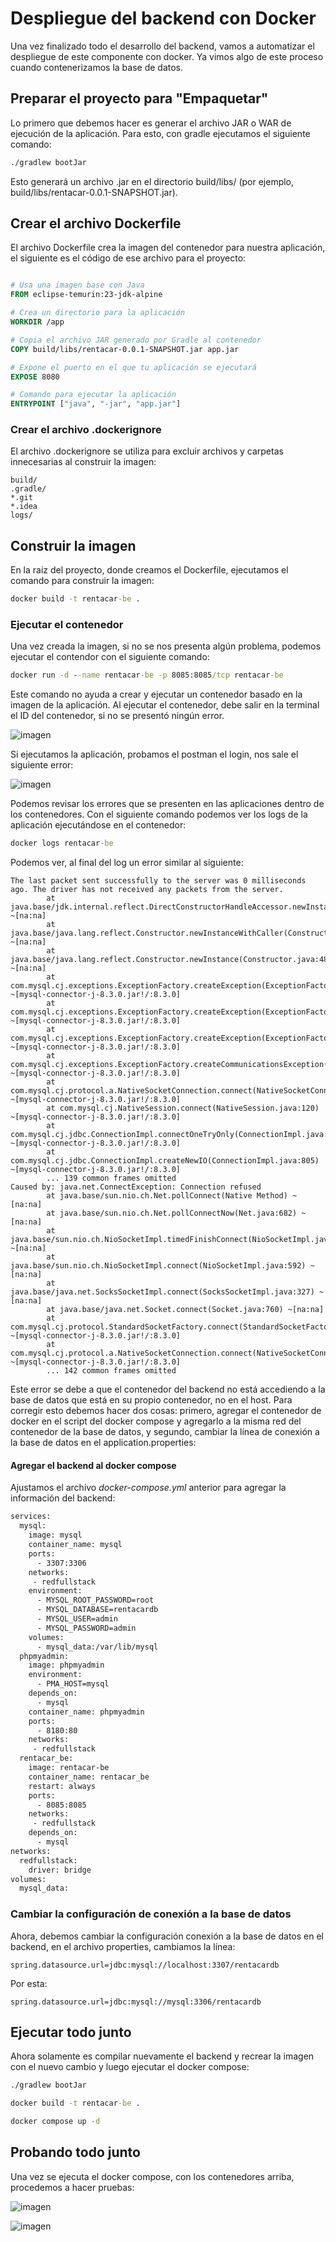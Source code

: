 # Despliegue del backend con Docker

Una vez finalizado todo el desarrollo del backend, vamos a automatizar el despliegue de este componente con 
docker. Ya vimos algo de este proceso cuando contenerizamos la base de datos.

## Preparar el proyecto para "Empaquetar"

Lo primero que debemos hacer es generar el archivo JAR o WAR de ejecución de la aplicación. Para esto, con gradle  ejecutamos el siguiente comando:

```bat
./gradlew bootJar

```

Esto generará un archivo .jar en el directorio build/libs/ (por ejemplo, build/libs/rentacar-0.0.1-SNAPSHOT.jar).

## Crear el archivo Dockerfile

El archivo Dockerfile crea la imagen del contenedor para nuestra aplicación, el siguiente es el código de ese archivo para el proyecto:

```dockerfile

# Usa una imagen base con Java
FROM eclipse-temurin:23-jdk-alpine

# Crea un directorio para la aplicación
WORKDIR /app

# Copia el archivo JAR generado por Gradle al contenedor
COPY build/libs/rentacar-0.0.1-SNAPSHOT.jar app.jar

# Expone el puerto en el que tu aplicación se ejecutará
EXPOSE 8080

# Comando para ejecutar la aplicación
ENTRYPOINT ["java", "-jar", "app.jar"]
```

### Crear el archivo .dockerignore

El archivo .dockerignore se utiliza para excluir archivos y carpetas innecesarias al construir la imagen:

```properties
build/
.gradle/
*.git
*.idea
logs/

```

## Construir la imagen

En la raiz del proyecto, donde creamos el Dockerfile, ejecutamos el comando para construir la imagen:

```bat
docker build -t rentacar-be .
```

### Ejecutar el contenedor

Una vez creada la imagen, si no se nos presenta algún problema, podemos ejecutar el contendor con el siguiente comando:

```bat
docker run -d --name rentacar-be -p 8085:8085/tcp rentacar-be

```

Este comando no ayuda a crear y ejecutar un contenedor basado en la imagen de la aplicación.
Al ejecutar el contenedor, debe salir en la terminal el ID del contenedor, si no se presentó ningún error.

![imagen](imagenes/imagen028.png "Imagen: Salida comando docker run")

Si ejecutamos la aplicación, probamos el postman el login, nos sale el siguiente error:

![imagen](imagenes/imagen029.png "Imagen: Error al probar con postman")

Podemos revisar los errores que se presenten en las aplicaciones dentro de los contenedores. Con el siguiente comando podemos ver los logs de la aplicación ejecutándose en el contenedor:

```bat
docker logs rentacar-be
```

Podemos ver, al final del log un error similar al siguiente:

```log
The last packet sent successfully to the server was 0 milliseconds ago. The driver has not received any packets from the server.
        at java.base/jdk.internal.reflect.DirectConstructorHandleAccessor.newInstance(DirectConstructorHandleAccessor.java:62) ~[na:na]
        at java.base/java.lang.reflect.Constructor.newInstanceWithCaller(Constructor.java:501) ~[na:na]
        at java.base/java.lang.reflect.Constructor.newInstance(Constructor.java:485) ~[na:na]
        at com.mysql.cj.exceptions.ExceptionFactory.createException(ExceptionFactory.java:61) ~[mysql-connector-j-8.3.0.jar!/:8.3.0]
        at com.mysql.cj.exceptions.ExceptionFactory.createException(ExceptionFactory.java:104) ~[mysql-connector-j-8.3.0.jar!/:8.3.0]
        at com.mysql.cj.exceptions.ExceptionFactory.createException(ExceptionFactory.java:149) ~[mysql-connector-j-8.3.0.jar!/:8.3.0]
        at com.mysql.cj.exceptions.ExceptionFactory.createCommunicationsException(ExceptionFactory.java:165) ~[mysql-connector-j-8.3.0.jar!/:8.3.0]
        at com.mysql.cj.protocol.a.NativeSocketConnection.connect(NativeSocketConnection.java:88) ~[mysql-connector-j-8.3.0.jar!/:8.3.0]
        at com.mysql.cj.NativeSession.connect(NativeSession.java:120) ~[mysql-connector-j-8.3.0.jar!/:8.3.0]
        at com.mysql.cj.jdbc.ConnectionImpl.connectOneTryOnly(ConnectionImpl.java:935) ~[mysql-connector-j-8.3.0.jar!/:8.3.0]
        at com.mysql.cj.jdbc.ConnectionImpl.createNewIO(ConnectionImpl.java:805) ~[mysql-connector-j-8.3.0.jar!/:8.3.0]
        ... 139 common frames omitted
Caused by: java.net.ConnectException: Connection refused
        at java.base/sun.nio.ch.Net.pollConnect(Native Method) ~[na:na]
        at java.base/sun.nio.ch.Net.pollConnectNow(Net.java:682) ~[na:na]
        at java.base/sun.nio.ch.NioSocketImpl.timedFinishConnect(NioSocketImpl.java:542) ~[na:na]
        at java.base/sun.nio.ch.NioSocketImpl.connect(NioSocketImpl.java:592) ~[na:na]
        at java.base/java.net.SocksSocketImpl.connect(SocksSocketImpl.java:327) ~[na:na]
        at java.base/java.net.Socket.connect(Socket.java:760) ~[na:na]
        at com.mysql.cj.protocol.StandardSocketFactory.connect(StandardSocketFactory.java:153) ~[mysql-connector-j-8.3.0.jar!/:8.3.0]
        at com.mysql.cj.protocol.a.NativeSocketConnection.connect(NativeSocketConnection.java:62) ~[mysql-connector-j-8.3.0.jar!/:8.3.0]
        ... 142 common frames omitted
```

Este error se debe a que el contenedor del backend no está accediendo a la base de datos que está en su propio contenedor, no en el host. Para corregir esto debemos hacer dos cosas: primero, agregar el contenedor de docker en el script del docker compose y agregarlo a la misma red del contenedor de la base de datos, y segundo, cambiar la línea de conexión a la base de datos en el application.properties:

#### Agregar el backend al docker compose

Ajustamos el archivo _docker-compose.yml_ anterior para agregar la información del backend:

```dockerfile
services:
  mysql:
    image: mysql
    container_name: mysql
    ports:
      - 3307:3306
    networks:
     - redfullstack
    environment:
      - MYSQL_ROOT_PASSWORD=root
      - MYSQL_DATABASE=rentacardb
      - MYSQL_USER=admin
      - MYSQL_PASSWORD=admin
    volumes:
      - mysql_data:/var/lib/mysql
  phpmyadmin:
    image: phpmyadmin
    environment:
      - PMA_HOST=mysql
    depends_on:
      - mysql
    container_name: phpmyadmin
    ports:
      - 8180:80
    networks:
     - redfullstack
  rentacar_be:
    image: rentacar-be
    container_name: rentacar_be
    restart: always
    ports:
      - 8085:8085
    networks:
     - redfullstack
    depends_on:
      - mysql
networks:
  redfullstack:
    driver: bridge
volumes:
  mysql_data:
```

### Cambiar la configuración de conexión a la base de datos

Ahora, debemos cambiar la configuración conexión a la base de datos en el backend, en el archivo properties, cambiamos la
línea:

```properties
spring.datasource.url=jdbc:mysql://localhost:3307/rentacardb
```
Por esta:

```properties
spring.datasource.url=jdbc:mysql://mysql:3306/rentacardb
```

## Ejecutar todo junto

Ahora solamente es compilar nuevamente el backend y recrear la imagen con el nuevo cambio y luego ejecutar el docker compose:

```bat
./gradlew bootJar

docker build -t rentacar-be .

docker compose up -d
```

## Probando todo junto

Una vez se ejecuta el docker compose, con los contenedores arriba, procedemos a hacer pruebas:

![imagen](imagenes/imagen030.png "Imagen: Solución al probar con postman: login")

![imagen](imagenes/imagen031.png "Imagen: Solución al probar con postman: obtener clientes")